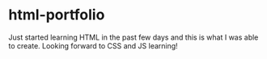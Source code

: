 # html-portfolio
Just started learning HTML in the past few days and this is what I was able to create. Looking forward to CSS and JS learning!
